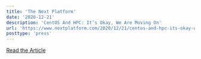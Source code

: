 ```yaml
---
title: 'The Next Platform'
date: '2020-12-21'
description: 'CentOS And HPC: It’s Okay, We Are Moving On'
url: 'https://www.nextplatform.com/2020/12/21/centos-and-hpc-its-okay-we-are-moving-on/'
posttype: 'press'
---
```


[Read the Article](https://www.nextplatform.com/2020/12/21/centos-and-hpc-its-okay-we-are-moving-on/)
